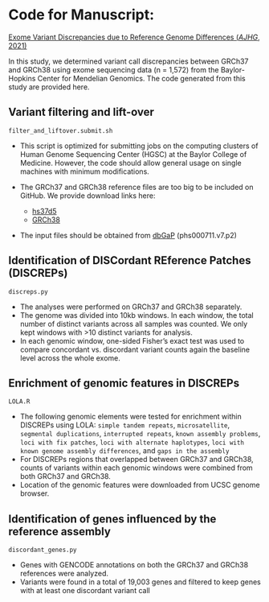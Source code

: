 # Code for Manuscript:
[Exome Variant Discrepancies due to Reference Genome Differences (*AJHG*, 2021)](https://www.sciencedirect.com/science/article/pii/S0002929721001956)

In this study, we determined variant call discrepancies between GRCh37 and GRCh38 using exome sequencing data (n = 1,572) from the Baylor-Hopkins Center for Mendelian Genomics. The code generated from this study are provided here. 

## Variant filtering and lift-over
`filter_and_liftover.submit.sh`

* This script is optimized for submitting jobs on the computing clusters of Human Genome Sequencing Center (HGSC) at the Baylor College of Medicine. However, the code should allow general usage on single machines with minimum modifications.  

* The GRCh37 and GRCh38 reference files are too big to be included on GitHub. We provide download links here:
    * [hs37d5](ftp://ftp.1000genomes.ebi.ac.uk/vol1/ftp/technical/reference/phase2_reference_assembly_sequence/hs37d5.fa.gz)
    * [GRCh38](ftp://ftp.1000genomes.ebi.ac.uk/vol1/ftp/technical/reference/GRCh38_reference_genome/GRCh38_full_analysis_set_plus_decoy_hla.fa)

* The input files should be obtained from [dbGaP](https://www.ncbi.nlm.nih.gov/projects/gap/cgi-bin/study.cgi?study_id=phs000711.v7.p2) (phs000711.v7.p2)

## Identification of DISCordant REference Patches (DISCREPs)
`discreps.py`

* The analyses were performed on GRCh37 and GRCh38 separately. 
* The genome was divided into 10kb windows. In each window, the total number of distinct variants across all samples was counted. We only kept windows with >10 distinct variants for analysis. 
* In each genomic window, one-sided Fisher’s exact test was used to compare concordant vs. discordant variant counts again the baseline level across the whole exome.  

## Enrichment of genomic features in DISCREPs
`LOLA.R`

* The following genomic elements were tested for enrichment within DISCREPs using LOLA:
`simple tandem repeats`, `microsatellite`, `segmental duplications`, `interrupted repeats`, `known assembly problems`, `loci with fix patches`, `loci with alternate haplotypes`, `loci with known genome assembly differences`, and `gaps in the assembly`
* For DISCREPs regions that overlapped between GRCh37 and GRCh38, counts of variants within each genomic windows were combined from both GRCh37 and GRCh38.
* Location of the genomic features were downloaded from UCSC genome browser.

## Identification of genes influenced by the reference assembly
`discordant_genes.py`

* Genes with GENCODE annotations on both the GRCh37 and GRCh38 references were analyzed. 
* Variants were found in a total of 19,003 genes and filtered to keep genes with at least one discordant variant call 
